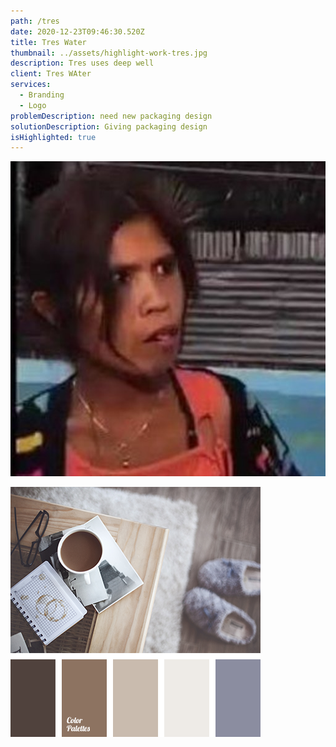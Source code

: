 ```yaml
---
path: /tres
date: 2020-12-23T09:46:30.520Z
title: Tres Water
thumbnail: ../assets/highlight-work-tres.jpg
description: Tres uses deep well
client: Tres WAter
services:
  - Branding
  - Logo
problemDescription: need new packaging design
solutionDescription: Giving packaging design
isHighlighted: true
---
```

![](../assets/t02b9mvlh-uthe7c5c6-defd8b063b8b-512.jpeg)

![](../assets/my-color-pallet.png)